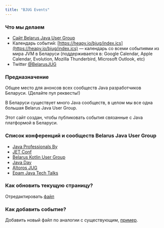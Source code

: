 ```yaml
---
title: "BJUG Events"
---
```


### Что мы делаем

* [Сайт Belarus Java User Group](https://heapy.io/bjug)
* Календарь событий: [https://heapy.io/bjug/index.ics](https://heapy.io/bjug/index.ics) — календарь со всеми событиями из мира JVM в Беларуси (поддерживается в: Google Calendar, Apple Calendar, Evolution, Mozilla Thunderbird, Microsoft Outlook, etc)
* Twitter [@BelarusJUG](https://twitter.com/BelarusJUG)

### Предназначение

Общее место для анонсов всех сообществ Java разработчиков Беларуси. (Делайте пул реквесты!)

В Беларуси существует много Java сообществ, в целом мы все одна большая Belarus Java User Group.

Этот сайт создан, чтобы публиковать события связанные с Java платформой в Беларуси.

### Список конференций и сообществ Belarus Java User Group

* [Java Professionals By](http://jprof.by/)
* [JET Conf](https://heapy.io/bjug/jetconf)
* [Belarus Kotlin User Group](https://bkug.by/)
* [Java Day](http://javaday.by/)
* [Altoros JUG](http://belarusjug.org/)
* [Epam Java Tech Talks](https://events.epam.com/)


### Как обновить текущую страницу?

Отредактировать [файл](https://github.com/Heapy/heapy.io/tree/master/content/bjug/_index.md)

### Как добавить событие?

Добавить новый файл по аналогии с существующим, [пример](https://github.com/Heapy/heapy.io/blob/master/content/bjug/java-professionals-by-20.md).

